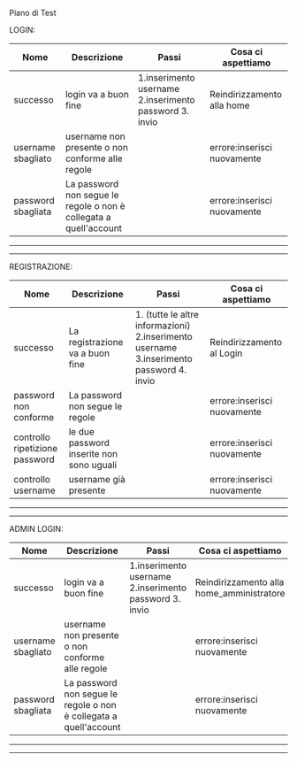 Piano di Test

LOGIN:

| Nome    | Descrizione | Passi       | Cosa ci aspettiamo           |
|---------|-----|------------------|-----------------|
| successo   | login va a buon fine  | 1.inserimento username 2.inserimento password 3. invio    | Reindirizzamento alla home            |
| username sbagliato    | username non presente o non conforme alle regole |          | errore:inserisci nuovamente          |
| password sbagliata   | La password non segue le regole o non è collegata a quell'account  |         | errore:inserisci nuovamente         |
------------------
------------------

REGISTRAZIONE:

| Nome    | Descrizione | Passi       | Cosa ci aspettiamo           |
|---------|-----|------------------|-----------------|
| successo   | La registrazione va a buon fine  | 1. (tutte le altre informazioni) 2.inserimento username 3.inserimento password 4. invio    | Reindirizzamento al Login            |
| password non conforme   | La password non segue le regole  |         | errore:inserisci nuovamente         |
| controllo ripetizione password   | le due password inserite non sono uguali  |      | errore:inserisci nuovamente          |
| controllo username   | username già presente |      | errore:inserisci nuovamente          |

------------
------------

ADMIN LOGIN:

| Nome    | Descrizione | Passi       | Cosa ci aspettiamo           |
|---------|-----|------------------|-----------------|
| successo   | login va a buon fine  | 1.inserimento username 2.inserimento password 3. invio    | Reindirizzamento alla home_amministratore            |
| username sbagliato    | username non presente o non conforme alle regole |          | errore:inserisci nuovamente          |
| password sbagliata   | La password non segue le regole o non è collegata a quell'account  |         | errore:inserisci nuovamente         |
------------------
------------------

